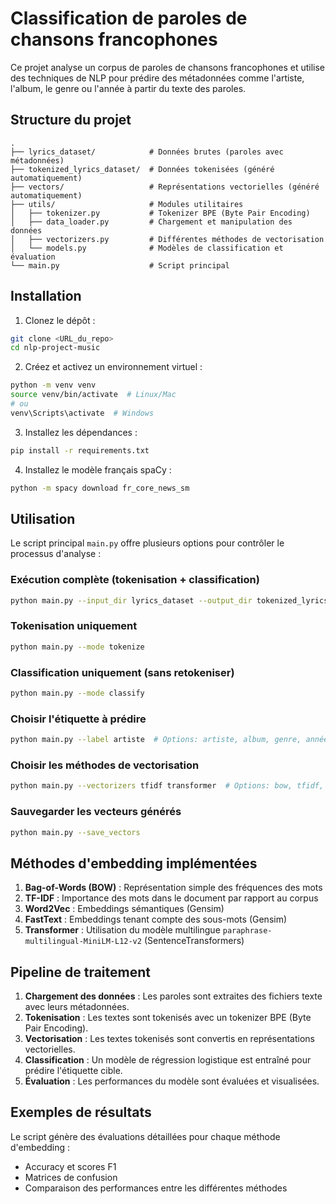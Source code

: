 # Classification de paroles de chansons francophones

Ce projet analyse un corpus de paroles de chansons francophones et utilise des techniques de NLP pour prédire des métadonnées comme l'artiste, l'album, le genre ou l'année à partir du texte des paroles.

## Structure du projet

```
.
├── lyrics_dataset/            # Données brutes (paroles avec métadonnées) 
├── tokenized_lyrics_dataset/  # Données tokenisées (généré automatiquement)
├── vectors/                   # Représentations vectorielles (généré automatiquement)
├── utils/                     # Modules utilitaires
│   ├── tokenizer.py           # Tokenizer BPE (Byte Pair Encoding)
│   ├── data_loader.py         # Chargement et manipulation des données
│   ├── vectorizers.py         # Différentes méthodes de vectorisation
│   └── models.py              # Modèles de classification et évaluation
└── main.py                    # Script principal
```

## Installation

1. Clonez le dépôt :
```bash
git clone <URL_du_repo>
cd nlp-project-music
```

2. Créez et activez un environnement virtuel :
```bash
python -m venv venv
source venv/bin/activate  # Linux/Mac
# ou
venv\Scripts\activate  # Windows
```

3. Installez les dépendances :
```bash
pip install -r requirements.txt
```

4. Installez le modèle français spaCy :
```bash
python -m spacy download fr_core_news_sm
```

## Utilisation

Le script principal `main.py` offre plusieurs options pour contrôler le processus d'analyse :

### Exécution complète (tokenisation + classification)

```bash
python main.py --input_dir lyrics_dataset --output_dir tokenized_lyrics_dataset
```

### Tokenisation uniquement

```bash
python main.py --mode tokenize
```

### Classification uniquement (sans retokeniser)

```bash
python main.py --mode classify
```

### Choisir l'étiquette à prédire

```bash
python main.py --label artiste  # Options: artiste, album, genre, année
```

### Choisir les méthodes de vectorisation

```bash
python main.py --vectorizers tfidf transformer  # Options: bow, tfidf, word2vec, fasttext, transformer, all
```

### Sauvegarder les vecteurs générés

```bash
python main.py --save_vectors
```

## Méthodes d'embedding implémentées

1. **Bag-of-Words (BOW)** : Représentation simple des fréquences des mots
2. **TF-IDF** : Importance des mots dans le document par rapport au corpus
3. **Word2Vec** : Embeddings sémantiques (Gensim)
4. **FastText** : Embeddings tenant compte des sous-mots (Gensim)
5. **Transformer** : Utilisation du modèle multilingue `paraphrase-multilingual-MiniLM-L12-v2` (SentenceTransformers)

## Pipeline de traitement

1. **Chargement des données** : Les paroles sont extraites des fichiers texte avec leurs métadonnées.
2. **Tokenisation** : Les textes sont tokenisés avec un tokenizer BPE (Byte Pair Encoding).
3. **Vectorisation** : Les textes tokenisés sont convertis en représentations vectorielles.
4. **Classification** : Un modèle de régression logistique est entraîné pour prédire l'étiquette cible.
5. **Évaluation** : Les performances du modèle sont évaluées et visualisées.

## Exemples de résultats

Le script génère des évaluations détaillées pour chaque méthode d'embedding :
- Accuracy et scores F1
- Matrices de confusion
- Comparaison des performances entre les différentes méthodes
